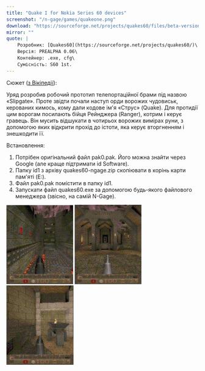 ```yaml
---
title: "Quake I for Nokia Series 60 devices"
screenshot: "/n-gage/games/quakeone.png"
download: "https://sourceforge.net/projects/quakes60/files/beta-versions/prealpha%200.06/quakes60-ngage.zip/"
mirror: ""
quote: |
    Розробник: [Quakes60](https://sourceforge.net/projects/quakes60/)\
    Версія: PREALPHA 0.06\
    Контейнер: .exe, cfg\
    Сумісність: S60 1st.
---
```


Cюжет ([з Вікіпедії](https://uk.wikipedia.org/wiki/Quake)):

Уряд розробив робочий прототип телепортаційної брами під назвою «Slipgate». Проте звідти почали наступ орди ворожих чудовиськ, керованих кимось, кому дали кодове ім'я «Струс» (Quake). Для протидії цим ворогам посилають бійця Рейнджера (Ranger), котрим і керує гравець. Він мусить відшукати в чотирьох ворожих вимірах руни, з допомогою яких відкрити прохід до істоти, яка керує вторгненням і знешкодити її.


Встановлення:

1. Потрібен оригінальний файл pak0.pak. Його можна знайти через Google (але краще підтримати id Software).
2. Папку id1 з архіву quakes60-ngage.zip скопіювати в корінь карти пам'яті (E:).
3. Файл pak0.pak помістити в папку id1.
4. Запускати файл quakes60.exe за допомогою будь-якого файлового менеджера (звісно, на самій N-Gage).

![QuakeI-one](/n-gage/games/QuakeI-one.jpg)
![QuakeI-two](/n-gage/games/QuakeI-two.jpg)
![QuakeI-three](/n-gage/games/QuakeI-three.jpg)